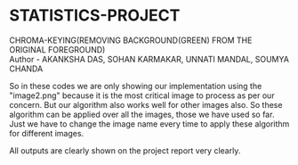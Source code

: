 # STATISTICS-PROJECT
CHROMA-KEYING(REMOVING BACKGROUND(GREEN) FROM THE ORIGINAL FOREGROUND)
<br>
Author - AKANKSHA DAS, SOHAN KARMAKAR, UNNATI MANDAL, SOUMYA CHANDA
<p>So in these codes we are only showing our implementation using the "image2.png" because it is the most critical image to process as per our concern. But our algorithm also works well for other images also. So these algorithm can be applied over all the images, those we have used so far. Just we have to change the image name every time to apply these algorithm for different images. </p>  
<p>All outputs are clearly shown on the project report very clearly.</p>
